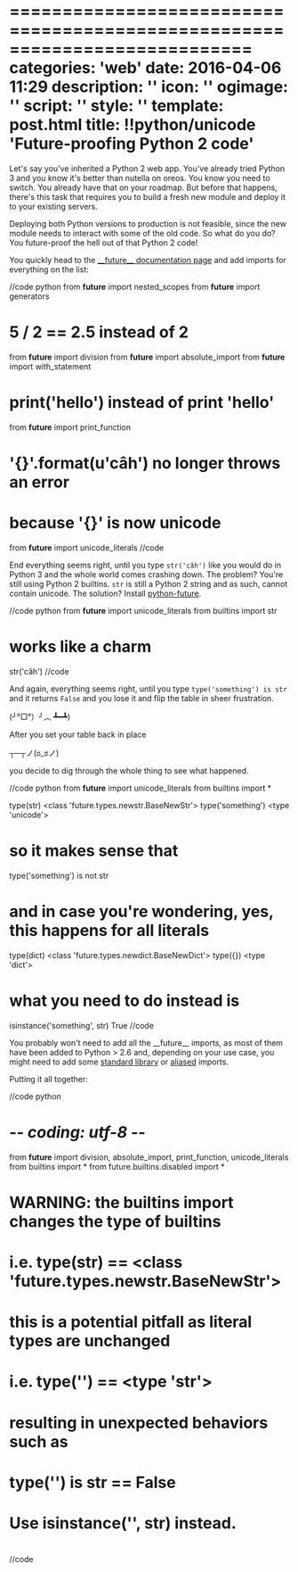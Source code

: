 ===========================================================================
categories: 'web'
date: 2016-04-06 11:29
description: ''
icon: ''
ogimage: ''
script: ''
style: ''
template: post.html
title: !!python/unicode 'Future-proofing Python 2 code'
===========================================================================

Let's say you've inherited a Python 2 web app. You've already tried Python 3 and you know it's better than nutella on oreos. You know you need to switch. You already have that on your roadmap. But before that happens, there's this task that requires you to build a fresh new module and deploy it to your existing servers.

Deploying both Python versions to production is not feasible, since the new module needs to interact with some of the old code. So what do you do? You future-proof the hell out of that Python 2 code!

You quickly head to the <a href="https://docs.python.org/2/library/__future__.html" target="_blank">\_\_future\_\_ documentation page</a> and add imports for everything on the list:


//code python
from __future__ import nested_scopes
from __future__ import generators

# 5 / 2 == 2.5 instead of 2
from __future__ import division
from __future__ import absolute_import
from __future__ import with_statement

# print('hello') instead of print 'hello'
from __future__ import print_function

# '{}'.format(u'câh') no longer throws an error
# because '{}' is now unicode
from __future__ import unicode_literals
//code


End everything seems right, until you type `str('câh')` like you would do in Python 3 and the whole world comes crashing down. The problem? You're still using Python 2 builtins. `str` is still a Python 2 string and as such, cannot contain unicode. The solution? Install <a href="http://python-future.org/" target="_blank">python-future</a>.


//code python
from __future__ import unicode_literals
from builtins import str

# works like a charm
str('câh')
//code


And again, everything seems right, until you type `type('something') is str` and it returns `False` and you lose it and flip the table in sheer frustration.

(╯°□°）╯︵ ┻━┻)

After you set your table back in place

┬─┬ノ(ಠ_ಠノ)

you decide to dig through the whole thing to see what happened.


//code python
from __future__ import unicode_literals
from builtins import *

type(str)
<class 'future.types.newstr.BaseNewStr'>
type('something')
<type 'unicode'>

# so it makes sense that
type('something') is not str

# and in case you're wondering, yes, this happens for all literals
type(dict)
<class 'future.types.newdict.BaseNewDict'>
type({})
<type 'dict'>

# what you need to do instead is
isinstance('something', str)
True
//code

You probably won't need to add all the \_\_future\_\_ imports, as most of them have been added to Python > 2.6 and, depending on your use case, you might need to add some <a href="http://python-future.org/imports.html#standard-library-imports" target="_blank">standard library</a> or <a href="http://python-future.org/imports.html#aliased-imports" target="_blank">aliased</a> imports.

Putting it all together:


//code python
# <future-proof description="this can be removed once we switch to Python 3">
# -*- coding: utf-8 -*-

from __future__ import division, absolute_import, print_function, unicode_literals
from builtins import *
from future.builtins.disabled import *

# WARNING: the builtins import changes the type of builtins
# i.e. type(str) == <class 'future.types.newstr.BaseNewStr'>
# this is a potential pitfall as literal types are unchanged
# i.e. type('') == <type 'str'>
# resulting in unexpected behaviors such as
# type('') is str == False
# Use isinstance('', str) instead.

# </future-proof>
//code
